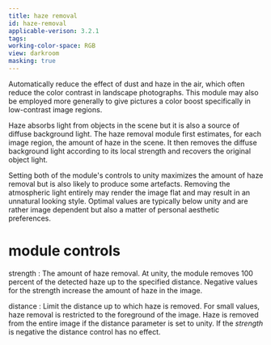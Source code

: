```yaml
---
title: haze removal
id: haze-removal
applicable-verison: 3.2.1
tags: 
working-color-space: RGB 
view: darkroom
masking: true
---
```


Automatically reduce the effect of dust and haze in the air, which often reduce the color contrast in landscape photographs. This module may also be employed more generally to give pictures a color boost specifically in low-contrast image regions.

Haze absorbs light from objects in the scene but it is also a source of diffuse background light. The haze removal module first estimates, for each image region, the amount of haze in the scene. It then removes the diffuse background light according to its local strength and recovers the original object light.

Setting both of the module's controls to unity maximizes the amount of haze removal but is also likely to produce some artefacts. Removing the atmospheric light entirely may render the image flat and may result in an unnatural looking style. Optimal values are typically below unity and are rather image dependent but also a matter of personal aesthetic preferences.

# module controls

strength
: The amount of haze removal. At unity, the module removes 100 percent of the detected haze up to the specified distance. Negative values for the strength increase the amount of haze in the image.

distance
: Limit the distance up to which haze is removed. For small values, haze removal is restricted to the foreground of the image. Haze is removed from the entire image if the distance parameter is set to unity. If the _strength_ is negative the distance control has no effect.
